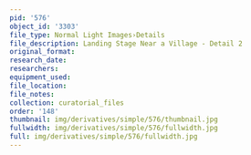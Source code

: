 ```yaml
---
pid: '576'
object_id: '3303'
file_type: Normal Light Images›Details
file_description: Landing Stage Near a Village - Detail 2
original_format:
research_date:
researchers:
equipment_used:
file_location:
file_notes:
collection: curatorial_files
order: '148'
thumbnail: img/derivatives/simple/576/thumbnail.jpg
fullwidth: img/derivatives/simple/576/fullwidth.jpg
full: img/derivatives/simple/576/fullwidth.jpg
---
```

